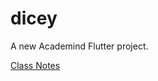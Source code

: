 # dicey

A new Academind Flutter project.

[Class Notes](https://www.notion.so/Intro-to-Flutter-de24c9cf86464137bac139db623acb99)